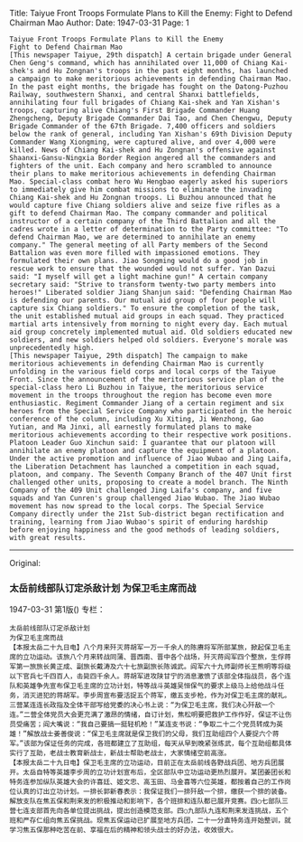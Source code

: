 Title: Taiyue Front Troops Formulate Plans to Kill the Enemy: Fight to Defend Chairman Mao
Author:
Date: 1947-03-31
Page: 1

    Taiyue Front Troops Formulate Plans to Kill the Enemy
    Fight to Defend Chairman Mao
    [This newspaper Taiyue, 29th dispatch] A certain brigade under General Chen Geng's command, which has annihilated over 11,000 of Chiang Kai-shek's and Hu Zongnan's troops in the past eight months, has launched a campaign to make meritorious achievements in defending Chairman Mao. In the past eight months, the brigade has fought on the Datong-Puzhou Railway, southwestern Shanxi, and central Shanxi battlefields, annihilating four full brigades of Chiang Kai-shek and Yan Xishan's troops, capturing alive Chiang's First Brigade Commander Huang Zhengcheng, Deputy Brigade Commander Dai Tao, and Chen Chengwu, Deputy Brigade Commander of the 67th Brigade. 7,400 officers and soldiers below the rank of general, including Yan Xishan's 69th Division Deputy Commander Wang Xiongming, were captured alive, and over 4,000 were killed. News of Chiang Kai-shek and Hu Zongnan's offensive against Shaanxi-Gansu-Ningxia Border Region angered all the commanders and fighters of the unit. Each company and hero scrambled to announce their plans to make meritorious achievements in defending Chairman Mao. Special-class combat hero Wu Hengbao eagerly asked his superiors to immediately give him combat missions to eliminate the invading Chiang Kai-shek and Hu Zongnan troops. Li Buzhou announced that he would capture five Chiang soldiers alive and seize five rifles as a gift to defend Chairman Mao. The company commander and political instructor of a certain company of the Third Battalion and all the cadres wrote in a letter of determination to the Party committee: "To defend Chairman Mao, we are determined to annihilate an enemy company." The general meeting of all Party members of the Second Battalion was even more filled with impassioned emotions. They formulated their own plans. Jiao Songming would do a good job in rescue work to ensure that the wounded would not suffer. Yan Dazui said: "I myself will get a light machine gun!" A certain company secretary said: "Strive to transform twenty-two party members into heroes!" Liberated soldier Jiang Shanjun said: "Defending Chairman Mao is defending our parents. Our mutual aid group of four people will capture six Chiang soldiers." To ensure the completion of the task, the unit established mutual aid groups in each squad. They practiced martial arts intensively from morning to night every day. Each mutual aid group concretely implemented mutual aid. Old soldiers educated new soldiers, and new soldiers helped old soldiers. Everyone's morale was unprecedentedly high.
    [This newspaper Taiyue, 29th dispatch] The campaign to make meritorious achievements in defending Chairman Mao is currently unfolding in the various field corps and local corps of the Taiyue Front. Since the announcement of the meritorious service plan of the special-class hero Li Buzhou in Taiyue, the meritorious service movement in the troops throughout the region has become even more enthusiastic. Regiment Commander Jiang of a certain regiment and six heroes from the Special Service Company who participated in the heroic conference of the column, including Xu Xiting, Ji Wenzhong, Gao Yutian, and Ma Jinxi, all earnestly formulated plans to make meritorious achievements according to their respective work positions. Platoon Leader Guo Xinchun said: I guarantee that our platoon will annihilate an enemy platoon and capture the equipment of a platoon. Under the active promotion and influence of Jiao Wubao and Jing Laifa, the Liberation Detachment has launched a competition in each squad, platoon, and company. The Seventh Company Branch of the 407 Unit first challenged other units, proposing to create a model branch. The Ninth Company of the 409 Unit challenged Jing Laifa's company, and five squads and Yan Cunren's group challenged Jiao Wubao. The Jiao Wubao movement has now spread to the local corps. The Special Service Company directly under the 21st Sub-district began rectification and training, learning from Jiao Wubao's spirit of enduring hardship before enjoying happiness and the good methods of leading soldiers, with great results.



<hr /> 

Original: 


### 太岳前线部队订定杀敌计划  为保卫毛主席而战

1947-03-31
第1版()
专栏：

    太岳前线部队订定杀敌计划
    为保卫毛主席而战
    【本报太岳二十九日电】八个月来歼灭蒋胡军一万一千余人的陈赓将军所部某旅，掀起保卫毛主席的立功运动。该旅八个月来转战同蒲、晋西南、晋中各个战场，歼灭蒋阎军四个整旅，生俘蒋军第一旅旅长黄正成、副旅长戴涛及六十七旅副旅长陈诚武。阎军六十九师副师长王熊明等将级以下官兵七千四百人，击毙四千余人。蒋胡军进攻陕甘宁的消息激愤了该部全体指战员，各个连队和英雄争先宣布保卫毛主席的立功计划，特等战斗英雄吴恒保气的要求上级马上给他战斗任务，消灭进犯的蒋胡军。李步周宣布要活捉五个蒋军，缴五支步枪，作为对保卫毛主席的献礼。三营某连连长政指及全体干部写给党委的决心书上说：“为保卫毛主席，我们决心歼敌一个连。”二营全体党员大会更充满了激昂的情绪，自订计划，焦松明要把救护工作作好，保证不让伤员受痛苦；阎大嘴说：“我自己要搞一挺轻机枪！”某连支书说：“争取二十二个党员转成为英雄！”解放战士姜善俊说：“保卫毛主席就是保卫我们的父母，我们互助组四个人要捉六个蒋军。”该部为保证任务的完成，各班都建立了互助组，每天从早到晚紧张练武，每个互助组都具体实行了互助，老战士教育新战士，新战士帮助老战士，大家情绪空前高涨。
    【本报太岳二十九日电】保卫毛主席的立功运动，目前正在太岳前线各野战兵团、地方兵团展开。太岳自特等英雄李步周的立功计划宣布后，全区部队中立功运动更热烈展开。某团姜团长和特务连参加纵队英雄大会的许喜廷、姬文忠、高玉田、马金喜等六位英雄，都按着自己的工作岗位认真的订出立功计划。一排长郭新春表示：我保证我们一排歼敌一个排，缴获一个排的装备。解放支队在焦五保和荆来发的积极推动和影响下，各个班排和连队都已展开竞赛。四○七部队三营七连支部首先向各单位提出挑战，提出创造模范支部。四○九部队九连和荆来发连挑战，五个班和严存仁组向焦五保挑战。现焦五保运动已扩展至地方兵团，二十一分直特务连开始整训，就学习焦五保那种吃苦在前、享福在后的精神和领头战士的好办法，收效很大。
